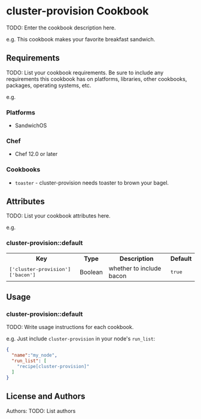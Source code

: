 # cluster-provision Cookbook

TODO: Enter the cookbook description here.

e.g.
This cookbook makes your favorite breakfast sandwich.

## Requirements

TODO: List your cookbook requirements. Be sure to include any requirements this cookbook has on platforms, libraries, other cookbooks, packages, operating systems, etc.

e.g.
### Platforms

- SandwichOS

### Chef

- Chef 12.0 or later

### Cookbooks

- `toaster` - cluster-provision needs toaster to brown your bagel.

## Attributes

TODO: List your cookbook attributes here.

e.g.
### cluster-provision::default

<table>
  <tr>
    <th>Key</th>
    <th>Type</th>
    <th>Description</th>
    <th>Default</th>
  </tr>
  <tr>
    <td><tt>['cluster-provision']['bacon']</tt></td>
    <td>Boolean</td>
    <td>whether to include bacon</td>
    <td><tt>true</tt></td>
  </tr>
</table>

## Usage

### cluster-provision::default

TODO: Write usage instructions for each cookbook.

e.g.
Just include `cluster-provision` in your node's `run_list`:

```json
{
  "name":"my_node",
  "run_list": [
    "recipe[cluster-provision]"
  ]
}
```

## License and Authors

Authors: TODO: List authors

